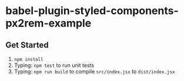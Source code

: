 # babel-plugin-styled-components-px2rem-example

## Get Started

1. `npm install`
2. Typing: `npm test` to run unit tests
3. Typing: `npm run build` to compile `src/index.jsx` to `dist/index.jsx`
